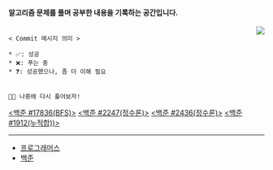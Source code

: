 #### 알고리즘 문제를 풀며 공부한 내용을 기록하는 공간입니다.

<img align="right" style="margin-left:10px" src="http://mazassumnida.wtf/api/v2/generate_badge?boj=ghd8119">



```
 
< Commit 메시지 의미 >

* ✅: 성공
* ❌: 푸는 중
* ❓: 성공했으나, 좀 더 이해 필요
 

```


```👩‍💻 나중에 다시 풀어보자!```

[<백준 #17836(BFS)>](https://www.acmicpc.net/problem/17836) [<백준 #2247(정수론)>](https://www.acmicpc.net/problem/2247) [<백준 #2436(정수론)>](http://bit.ly/백준2436) [<백준 #1912(누적합))>](https://www.acmicpc.net/problem/1912) 


---
- [프로그래머스](https://programmers.co.kr/learn/challenges)
- [백준](https://www.acmicpc.net/)
